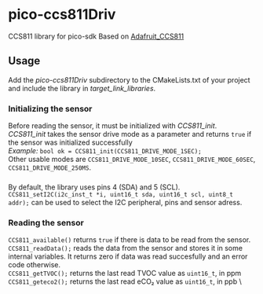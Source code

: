 # pico-ccs811Driv
CCS811 library for pico-sdk 
Based on [Adafruit_CCS811](https://github.com/adafruit/Adafruit_CCS811) 
## Usage
Add the _pico-ccs811Driv_ subdirectory to the CMakeLists.txt of your project and include the library in _target_link_libraries_.
### Initializing the sensor
Before reading the sensor, it must be initialized with _CCS811_init_.\
_CCS811_init_ takes the sensor drive mode as a parameter and returns `true` if the sensor was initialized successfully\
_Example:_ `bool ok = CCS811_init(CCS811_DRIVE_MODE_1SEC);`\
Other usable modes are `CCS811_DRIVE_MODE_10SEC`,  `CCS811_DRIVE_MODE_60SEC`,  `CCS811_DRIVE_MODE_250MS`. 
###
By default, the library uses pins 4 (SDA) and 5 (SCL). `CCS811_setI2C(i2c_inst_t *i, uint16_t sda, uint16_t scl, uint8_t addr);` can be used to select the I2C peripheral, pins and sensor adress.
### Reading the sensor
`CCS811_available()` returns `true` if there is data to be read from the sensor. \
`CCS811_readData();` reads the data from the sensor and stores it in some internal variables. It returns zero if data was read succesfully and an error code otherwise. \
`CCS811_getTVOC();` returns the last read TVOC value as `uint16_t`, in ppm \
`CCS811_geteco2();` returns the last read eCO₂ value as `uint16_t`, in ppb \
